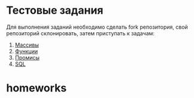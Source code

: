 # Тестовые задания

Для выполнения заданий необходимо сделать fork репозитория, свой репозиторий склонировать, затем приступать к задачам:

1. [Массивы](/3.arrays)
2. [Функции](/1.base-concepts)
3. [Промисы](/promises)
4. [SQL](/sql)
# homeworks
